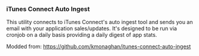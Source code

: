### iTunes Connect Auto Ingest

This utility connects to iTunes Connect's auto ingest tool and sends you an email with your application sales/updates. It's designed to be run via cronjob on a daily basis providing a daily digest of app stats.


Modded from: https://github.com/kmonaghan/itunes-connect-auto-ingest

